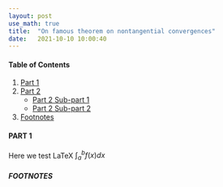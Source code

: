 ```yaml
---
layout: post
use_math: true
title:  "On famous theorem on nontangential convergences"
date:   2021-10-10 10:00:40 
---
```

  
 


#### Table of Contents
1. [Part 1](#part-1)
2. [Part 2](#part-2)
    * [Part 2 Sub-part 1](#part-2-sub-part-1)
    * [Part 2 Sub-part 2](#part-2-sub-part-2)
3. [Footnotes](#footnotes)

#### PART 1
Here we test LaTeX $\int_a^b f(x)dx$


##### FOOTNOTES

[^1]: This is a note!
